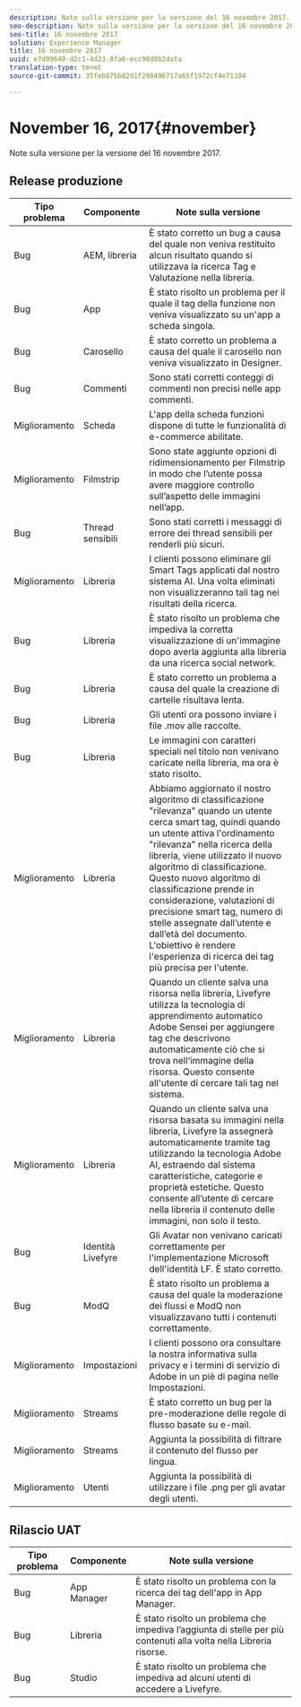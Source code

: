 ```yaml
---
description: Note sulla versione per la versione del 16 novembre 2017.
seo-description: Note sulla versione per la versione del 16 novembre 2017.
seo-title: 16 novembre 2017
solution: Experience Manager
title: 16 novembre 2017
uuid: e7d09640-d2c1-4d23-8fa6-ecc90d0b2data
translation-type: tm+mt
source-git-commit: 35feb87bb82d1f298496717a65f1972cf4e71104

---
```



# November 16, 2017{#november}

Note sulla versione per la versione del 16 novembre 2017.

## Release produzione

| **Tipo problema** | **Componente** | **Note sulla versione** |
|---|---|---|
| Bug | AEM, libreria | È stato corretto un bug a causa del quale non veniva restituito alcun risultato quando si utilizzava la ricerca Tag e Valutazione nella libreria. |
| Bug | App | È stato risolto un problema per il quale il tag della funzione non veniva visualizzato su un'app a scheda singola. |
| Bug | Carosello | È stato corretto un problema a causa del quale il carosello non veniva visualizzato in Designer. |
| Bug | Commenti | Sono stati corretti conteggi di commenti non precisi nelle app commenti. |
| Miglioramento | Scheda | L'app della scheda funzioni dispone di tutte le funzionalità di e-commerce abilitate. |
| Miglioramento | Filmstrip | Sono state aggiunte opzioni di ridimensionamento per Filmstrip in modo che l’utente possa avere maggiore controllo sull’aspetto delle immagini nell’app. |
| Bug | Thread sensibili | Sono stati corretti i messaggi di errore dei thread sensibili per renderli più sicuri. |
| Miglioramento | Libreria | I clienti possono eliminare gli Smart Tags applicati dal nostro sistema AI. Una volta eliminati non visualizzeranno tali tag nei risultati della ricerca. |
| Bug | Libreria | È stato risolto un problema che impediva la corretta visualizzazione di un'immagine dopo averla aggiunta alla libreria da una ricerca social network. |
| Bug | Libreria | È stato corretto un problema a causa del quale la creazione di cartelle risultava lenta. |
| Bug | Libreria | Gli utenti ora possono inviare i file .mov alle raccolte. |
| Bug | Libreria | Le immagini con caratteri speciali nel titolo non venivano caricate nella libreria, ma ora è stato risolto. |
| Miglioramento | Libreria | Abbiamo aggiornato il nostro algoritmo di classificazione "rilevanza" quando un utente cerca smart tag, quindi quando un utente attiva l'ordinamento "rilevanza" nella ricerca della libreria, viene utilizzato il nuovo algoritmo di classificazione. Questo nuovo algoritmo di classificazione prende in considerazione, valutazioni di precisione smart tag, numero di stelle assegnate dall’utente e dall’età del documento. L'obiettivo è rendere l'esperienza di ricerca dei tag più precisa per l'utente. |
| Miglioramento | Libreria | Quando un cliente salva una risorsa nella libreria, Livefyre utilizza la tecnologia di apprendimento automatico Adobe Sensei per aggiungere tag che descrivono automaticamente ciò che si trova nell’immagine della risorsa. Questo consente all'utente di cercare tali tag nel sistema. |
| Miglioramento | Libreria | Quando un cliente salva una risorsa basata su immagini nella libreria, Livefyre la assegnerà automaticamente tramite tag utilizzando la tecnologia Adobe AI, estraendo dal sistema caratteristiche, categorie e proprietà estetiche. Questo consente all’utente di cercare nella libreria il contenuto delle immagini, non solo il testo. |
| Bug | Identità Livefyre | Gli Avatar non venivano caricati correttamente per l'implementazione Microsoft dell'identità LF. È stato corretto. |
| Bug | ModQ | È stato risolto un problema a causa del quale la moderazione dei flussi e ModQ non visualizzavano tutti i contenuti correttamente. |
| Miglioramento | Impostazioni | I clienti possono ora consultare la nostra informativa sulla privacy e i termini di servizio di Adobe in un piè di pagina nelle Impostazioni. |
| Miglioramento | Streams | È stato corretto un bug per la pre-moderazione delle regole di flusso basate su e-mail. |
| Miglioramento | Streams | Aggiunta la possibilità di filtrare il contenuto del flusso per lingua. |
| Miglioramento | Utenti | Aggiunta la possibilità di utilizzare i file .png per gli avatar degli utenti. |

## Rilascio UAT

| **Tipo problema** | **Componente** | **Note sulla versione** |
|---|---|---|
| Bug | App Manager | È stato risolto un problema con la ricerca dei tag dell'app in App Manager. |
| Bug | Libreria | È stato risolto un problema che impediva l’aggiunta di stelle per più contenuti alla volta nella Libreria risorse. |
| Bug | Studio | È stato risolto un problema che impediva ad alcuni utenti di accedere a Livefyre. |

